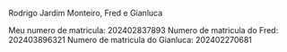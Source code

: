 Rodrigo Jardim Monteiro, Fred e Gianluca

Meu numero de matricula: 202402837893
Numero de matricula do Fred: 202403896321
Numero de matricula do Gianluca: 202402270681
